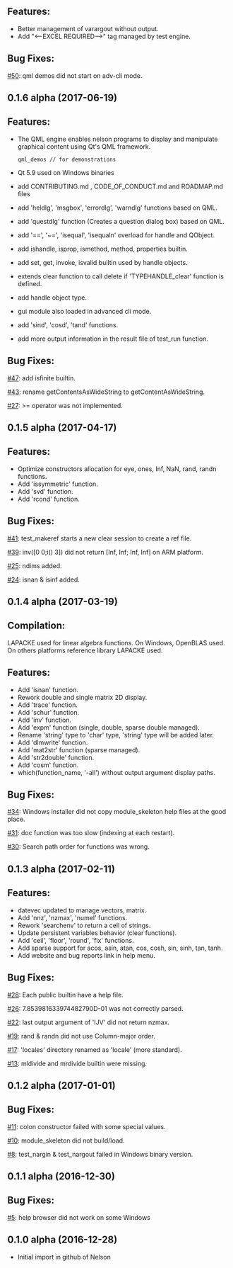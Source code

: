 
Features:
---------

* Better management of varargout without output.
* Add "<--EXCEL REQUIRED-->" tag managed by test engine.


Bug Fixes:
---------

  [#50](http://github.com/Nelson-numerical-software/nelson/issues/50): qml demos did not start on adv-cli mode.


## 0.1.6 alpha (2017-06-19)

Features:
---------

* The QML engine enables nelson programs to display and manipulate graphical content using Qt's QML framework.

  ```
  qml_demos // for demonstrations
  ```
* Qt 5.9 used on Windows binaries
* add CONTRIBUTING.md , CODE\_OF\_CONDUCT.md and ROADMAP.md files
* add 'heldlg', 'msgbox', 'errordlg', 'warndlg' functions based on QML.
* add 'questdlg' function (Creates a question dialog box) based on QML.
* add '==', '~=', 'isequal', 'isequaln' overload for handle and QObject.
* add ishandle, isprop, ismethod, method, properties builtin.
* add set, get, invoke, isvalid builtin used by handle objects.
* extends clear function to call delete if 'TYPEHANDLE\_clear' function is defined.
* add handle object type.
* gui module also loaded in advanced cli mode.
* add 'sind', 'cosd', 'tand' functions.
* add more output information in the result file of test_run function.

Bug Fixes:
---------

  [#47](http://github.com/Nelson-numerical-software/nelson/issues/47): add isfinite builtin.
  
  [#43](http://github.com/Nelson-numerical-software/nelson/issues/43): rename getContentsAsWideString to getContentAsWideString.
  
  [#27](http://github.com/Nelson-numerical-software/nelson/issues/27): >= operator was not implemented.


## 0.1.5 alpha (2017-04-17)

Features:
---------

* Optimize constructors allocation for eye, ones, Inf, NaN, rand, randn functions.
* Add 'issymmetric' function.
* Add 'svd' function.
* Add 'rcond' function.

Bug Fixes:
---------

  [#41](http://github.com/Nelson-numerical-software/nelson/issues/41): test_makeref starts a new clear session to create a ref file.

  [#39](http://github.com/Nelson-numerical-software/nelson/issues/39): inv([0 0;i() 3]) did not return [Inf, Inf; Inf, Inf] on ARM platform.

  [#25](http://github.com/Nelson-numerical-software/nelson/issues/25): ndims added.

  [#24](http://github.com/Nelson-numerical-software/nelson/issues/24): isnan & isinf added.


## 0.1.4 alpha (2017-03-19)

Compilation:
---------

  LAPACKE used for linear algebra functions. On Windows, OpenBLAS used. On others platforms reference library LAPACKE used.

Features:
---------

* Add 'isnan' function.
* Rework double and single matrix 2D display.
* Add 'trace' function.
* Add 'schur' function.
* Add 'inv' function.
* Add 'expm' function (single, double, sparse double managed).
* Rename 'string' type to 'char' type, 'string' type will be added later.
* Add 'dlmwrite' function.
* Add 'mat2str' function (sparse managed).
* Add 'str2double' function.
* Add 'cosm' function.
* which(function_name, '-all') without output argument display paths.

Bug Fixes:
---------

  [#34](http://github.com/Nelson-numerical-software/nelson/issues/34): Windows installer did not copy module_skeleton help files at the good place.

  [#31](http://github.com/Nelson-numerical-software/nelson/issues/31): doc function was too slow (indexing at each restart).

  [#30](http://github.com/Nelson-numerical-software/nelson/issues/30): Search path order for functions was wrong.


## 0.1.3 alpha (2017-02-11)

Features:
---------

* datevec updated to manage vectors, matrix.
* Add 'nnz', 'nzmax', 'numel' functions.
* Rework 'searchenv' to return a cell of strings.
* Update persistent variables behavior (clear functions).
* Add 'ceil', 'floor', 'round', 'fix' functions.
* Add sparse support for acos, asin, atan, cos, cosh, sin, sinh, tan, tanh.
* Add website and bug reports link in help menu.

Bug Fixes:
---------

  [#28](http://github.com/Nelson-numerical-software/nelson/issues/28): Each public builtin have a help file.
  
  [#26](http://github.com/Nelson-numerical-software/nelson/issues/26): 7.853981633974482790D-01 was not correctly parsed.

  [#22](http://github.com/Nelson-numerical-software/nelson/issues/22): last output argument of 'IJV' did not return nzmax.

  [#19](http://github.com/Nelson-numerical-software/nelson/issues/19): rand & randn did not use Column-major order.

  [#17](http://github.com/Nelson-numerical-software/nelson/issues/17): 'locales' directory renamed as 'locale' (more standard).

  [#13](http://github.com/Nelson-numerical-software/nelson/issues/13): mldivide and mrdivide builtin were missing.


## 0.1.2 alpha (2017-01-01)

Bug Fixes:
---------

  [#11](http://github.com/Nelson-numerical-software/nelson/issues/11): colon constructor failed with some special values.
  
  [#10](http://github.com/Nelson-numerical-software/nelson/issues/10): module_skeleton did not build/load.
  
  [#8](http://github.com/Nelson-numerical-software/nelson/issues/8): test_nargin & test_nargout failed in Windows binary version.
  

## 0.1.1 alpha (2016-12-30)

Bug Fixes:
---------
  [#5](http://github.com/Nelson-numerical-software/nelson/issues/5): help browser did not work on some Windows

## 0.1.0 alpha (2016-12-28)
* Initial import in github of Nelson
